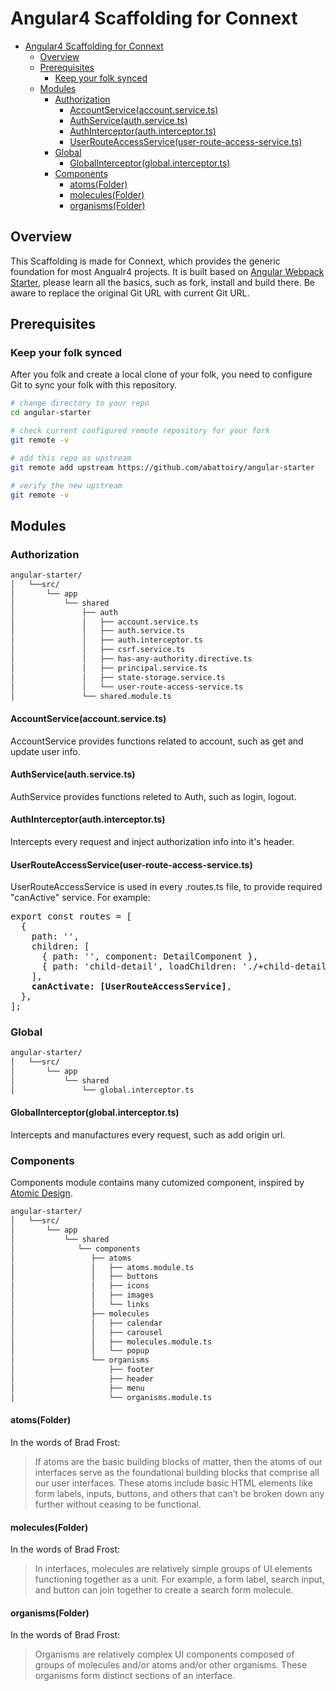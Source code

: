 # Angular4 Scaffolding for Connext

- [Angular4 Scaffolding for Connext](#angular4-scaffolding-for-connext)
  - [Overview](#overview)
  - [Prerequisites](#prerequisites)
    - [Keep your folk synced](#keep-your-folk-synced)
  - [Modules](#modules)
    - [Authorization](#authorization)
      - [AccountService(account.service.ts)](#accountserviceaccountservicets)
      - [AuthService(auth.service.ts)](#authserviceauthservicets)
      - [AuthInterceptor(auth.interceptor.ts)](#authinterceptorauthinterceptorts)
      - [UserRouteAccessService(user-route-access-service.ts)](#userrouteaccessserviceuser-route-access-servicets)
    - [Global](#global)
      - [GlobalInterceptor(global.interceptor.ts)](#globalinterceptorglobalinterceptorts)
    - [Components](#components)
      - [atoms(Folder)](#atomsfolder)
      - [molecules(Folder)](#moleculesfolder)
      - [organisms(Folder)](#organismsfolder)

## Overview

This Scaffolding is made for Connext, which provides the generic foundation for most Angualr4 projects. It is built based on [Angular Webpack Starter](https://github.com/gdi2290/angular-starter#quick-start), please learn all the basics, such as fork, install and build there. Be aware to replace the original Git URL with current Git URL.

## Prerequisites

### Keep your folk synced

After you folk and create a local clone of your folk, you need to configure Git to sync your folk with this repository.

```bash
# change directory to your repo
cd angular-starter

# check current configured remote repository for your fork
git remote -v

# add this repo as upstream
git remote add upstream https://github.com/abattoiry/angular-starter

# verify the new upstream
git remote -v
```

## Modules

### Authorization

```bash
angular-starter/
│   └──src/
│       └── app
│           └── shared
│               ├── auth
│               │   ├── account.service.ts
│               │   ├── auth.service.ts
│               │   ├── auth.interceptor.ts
│               │   ├── csrf.service.ts
│               │   ├── has-any-authority.directive.ts
│               │   ├── principal.service.ts
│               │   ├── state-storage.service.ts
│               │   └── user-route-access-service.ts
│               └── shared.module.ts
```

#### AccountService(account.service.ts)

AccountService provides functions related to account, such as get and update user info.

#### AuthService(auth.service.ts)

AuthService provides functions releted to Auth, such as login, logout.

#### AuthInterceptor(auth.interceptor.ts)

Intercepts every request and inject authorization info into it's header.

#### UserRouteAccessService(user-route-access-service.ts)

UserRouteAccessService is used in every .routes.ts file, to provide required "canActive" service. For example:

<pre>
export const routes = [
  {
    path: '',
    children: [
      { path: '', component: DetailComponent },
      { path: 'child-detail', loadChildren: './+child-detail#ChildDetailModule' }
    ],
    <b>canActivate: [UserRouteAccessService]</b>,
  },
];
</pre>

### Global

```bash
angular-starter/
│   └──src/
│       └── app
│           └── shared
│               └── global.interceptor.ts
```

#### GlobalInterceptor(global.interceptor.ts)

Intercepts and manufactures every request, such as add origin url.

### Components

Components module contains many cutomized component, inspired by [Atomic Design](http://atomicdesign.bradfrost.com/table-of-contents/).

```bash
angular-starter/
│   └──src/
│       └── app
│           └── shared
│              └── components
│                 ├── atoms
│                 │   ├── atoms.module.ts
│                 │   ├── buttons
│                 │   ├── icons
│                 │   ├── images
│                 │   └── links
│                 ├── molecules
│                 │   ├── calendar
│                 │   ├── carousel
│                 │   ├── molecules.module.ts
│                 │   └── popup
│                 └── organisms
│                     ├── footer
│                     ├── header
│                     ├── menu
│                     └── organisms.module.ts
```

#### atoms(Folder)

In the words of Brad Frost:
> If atoms are the basic building blocks of matter, then the atoms of our interfaces serve as the foundational building blocks that comprise all our user interfaces. These atoms include basic HTML elements like form labels, inputs, buttons, and others that can’t be broken down any further without ceasing to be functional.

#### molecules(Folder)

In the words of Brad Frost:
> In interfaces, molecules are relatively simple groups of UI elements functioning together as a unit. For example, a form label, search input, and button can join together to create a search form molecule.

#### organisms(Folder)

In the words of Brad Frost:
> Organisms are relatively complex UI components composed of groups of molecules and/or atoms and/or other organisms. These organisms form distinct sections of an interface.
